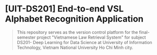 # [UIT-DS201] End-to-end VSL Alphabet Recognition Application
> This repository serves as the version control platform for the final-semester project "Vietnamese Law Retrieval System" for subject DS201- Deep Learning for Data Science at University of Information Technology, Vietnam National University Ho Chi Minh city.
